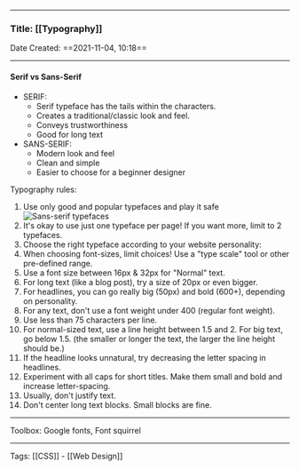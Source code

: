 --------

### Title: [[Typography]]
Date Created: ==2021-11-04, 10:18==

--------

#### Serif vs Sans-Serif
- SERIF:
	- Serif typeface has the tails within the characters.
	- Creates a traditional/classic look and feel.
	- Conveys trustworthiness
	- Good for long text
- SANS-SERIF:
	- Modern look and feel
	- Clean and simple
	- Easier to choose for a beginner designer

Typography rules:
1. Use only good and popular typefaces and play it safe
![Sans-serif typefaces](https://i.gyazo.com/b1cf8e05a75f543bae6940f7c1e6cbad.png)
2. It's okay to use just one typeface per page!  If you want more, limit to 2 typefaces.
3. Choose the right typeface according to your website personality:
4. When choosing font-sizes, limit choices!  Use a "type scale" tool or other pre-defined range.
5. Use a font size between 16px & 32px for "Normal" text.
6. For long text (like a blog post), try a size of 20px or even bigger.
7. For headlines, you can go really big (50px) and bold (600+), depending on personality.
8. For any text, don't use a font weight under 400 (regular font weight).
9. Use less than 75 characters per line.
10. For normal-sized text, use a line height between 1.5 and 2.  For big text, go below 1.5.  (the smaller or longer the text, the larger the line height should be.)
11. If the headline looks unnatural, try decreasing the letter spacing in headlines.
12. Experiment with all caps for short titles.  Make them small and bold and increase letter-spacing.
13. Usually, don't justify text.
14. Don't center long text blocks.  Small blocks are fine.

--------

Toolbox: Google fonts, Font squirrel

--------
Tags: [[CSS]] - [[Web Design]]